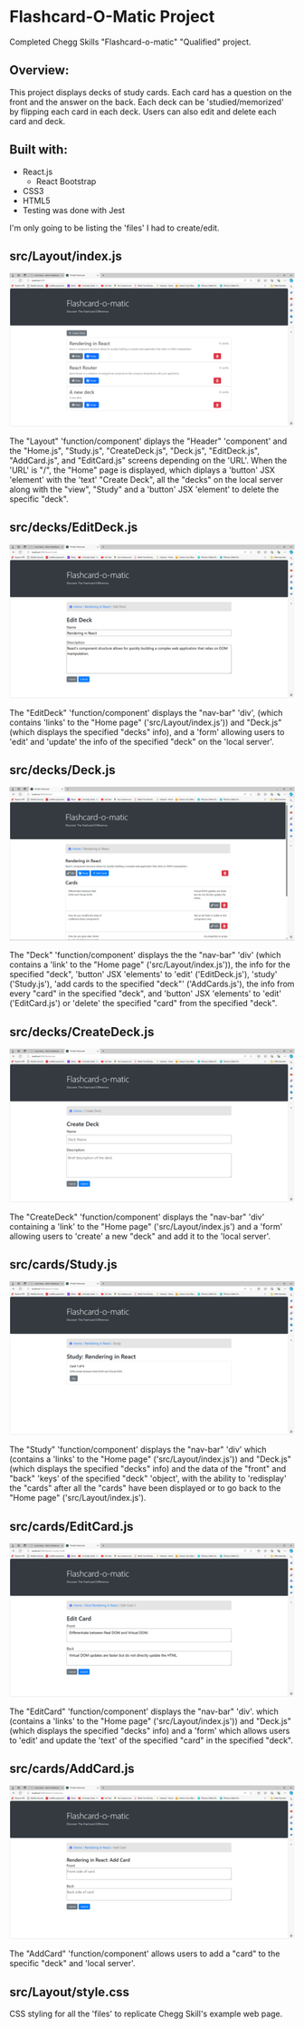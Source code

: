 # Flashcard-O-Matic Project

Completed Chegg Skills "Flashcard-o-matic" "Qualified" project.

## Overview:
This project displays decks of study cards. Each card has a question on the front and the answer on the back. Each deck can be 'studied/memorized' by flipping each card in each deck. Users can also edit and delete each card and deck.

## Built with:
  * React.js
      * React Bootstrap
  * CSS3
  * HTML5
  * Testing was done with Jest

I'm only going to be listing the 'files' I had to create/edit.

## src/Layout/index.js

![Alt text](https://github.com/jlee55504/flashcard-o-matic-project/blob/main/src/imgs/Flashcard-o-matic%20project%20home%20screen%20image.png?raw=true "Flashcard-o-matic-project 'Layout/home' screen")

The "Layout" 'function/component' diplays the "Header" 'component' and the 
"Home.js", "Study.js", "CreateDeck.js", "Deck.js", "EditDeck.js", "AddCard.js", 
and "EditCard.js" screens depending on the 'URL'. When the 'URL' is "/", the 
"Home" page is displayed, which diplays a 'button' JSX 'element' with the 'text' 
"Create Deck", all the "decks" on the local server along with the "view", "Study" 
and a 'button' JSX 'element' to delete the specific "deck".

## src/decks/EditDeck.js

![Alt text](https://github.com/jlee55504/flashcard-o-matic-project/blob/main/src/imgs/Flashcard-o-matic%20project%20Edit%20Deck%20screen%20image.png?raw=true "Flashcard-o-matic-project 'Edit Deck' screen")

The "EditDeck" 'function/component' displays the "nav-bar" 'div', (which 
contains 'links' to the "Home page" ('src/Layout/index.js')) and "Deck.js" (which 
displays the specified "decks" info), and a 'form' allowing users to 'edit' and 
'update' the info of the specified "deck" on the 'local server'.

## src/decks/Deck.js

![Alt text](https://github.com/jlee55504/flashcard-o-matic-project/blob/main/src/imgs/Flashcard-o-matic-project%20Deck%20screen%20image.png?raw=true "Flashcard-o-matic-project 'Deck' screen")

The "Deck" 'function/component' displays the the "nav-bar" 'div' (which 
contains a 'link' to the "Home page" ('src/Layout/index.js')), the info for 
the specified "deck", 'button' JSX 'elements' to 'edit' ('EditDeck.js'), 
'study' ('Study.js'), 'add cards to the specified "deck"' ('AddCards.js'), the
info from every "card" in the specified "deck", and 'button' JSX 'elements' 
to 'edit' ('EditCard.js') or 'delete' the specified "card" from the specified "deck".

## src/decks/CreateDeck.js

![Alt text](https://github.com/jlee55504/flashcard-o-matic-project/blob/main/src/imgs/Flashcard-o-matic%20project%20Create%20Deck%20screen%20image.png?raw=true "Flashcard-o-matic-project 'Create Deck' screen")

The "CreateDeck" 'function/component' displays the "nav-bar" 'div' containing 
a 'link' to the "Home page" ('src/Layout/index.js') and a 'form' allowing users 
to 'create' a new "deck" and add it to the 'local server'.

## src/cards/Study.js

![Alt text](https://github.com/jlee55504/flashcard-o-matic-project/blob/main/src/imgs/Flashcard-o-matic%20project%20Study%20screen%20image.png?raw=true "Flashcard-o-matic-project 'Study' screen")

The "Study" 'function/component' displays the "nav-bar" 'div' which (contains
 a 'links' to the "Home page" ('src/Layout/index.js')) and "Deck.js" (which 
displays the specified "decks" info) and the data of the "front" and "back" 
'keys' of the specified "deck" 'object', with the ability to 'redisplay' the 
"cards" after all the "cards" have been displayed or to go back to the "Home 
page" ('src/Layout/index.js').

## src/cards/EditCard.js

![Alt text](https://github.com/jlee55504/flashcard-o-matic-project/blob/main/src/imgs/Flashcard-o-matic%20project%20Edit%20Card%20screen%20image.png?raw=true "Flashcard-o-matic-project 'Edit Card' screen")

The "EditCard" 'function/component' displays the "nav-bar" 'div'. which 
(contains a 'links' to the "Home page" ('src/Layout/index.js')) and "Deck.js" 
(which displays the specified "decks" info) and a 'form' which allows users to 
'edit' and update the 'text' of the specified "card" in the specified "deck".

## src/cards/AddCard.js

![Alt text](https://github.com/jlee55504/flashcard-o-matic-project/blob/main/src/imgs/Flashcard-o-matic%20project%20Add%20Card%20screen%20image.png?raw=true "Flashcard-o-matic-project 'Add Card' screen")

The "AddCard" 'function/component' allows users to add a "card" to the 
specific "deck" and 'local server'.

## src/Layout/style.css
CSS styling for all the 'files' to replicate Chegg Skill's example web page.